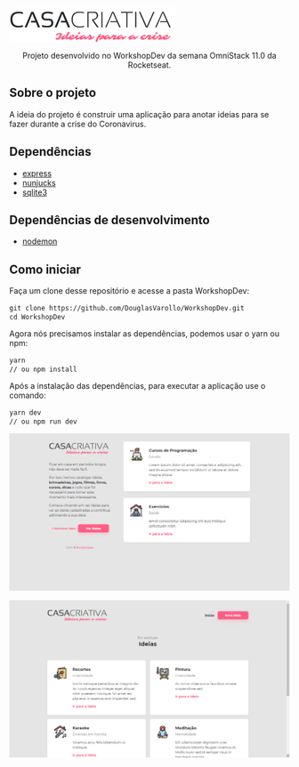 <img align="center" src=".github/logo.png" />

<p align="center">Projeto desenvolvido no WorkshopDev da semana OmniStack 11.0 da Rocketseat.</p>

## Sobre o projeto

A ideia do projeto é construir uma aplicação para anotar ideias para se fazer durante a crise do Coronavirus.

## Dependências

- [express](https://www.npmjs.com/package/express)
- [nunjucks](https://www.npmjs.com/package/nunjucks)
- [sqlite3](https://www.npmjs.com/package/sqlite3)

## Dependências de desenvolvimento

- [nodemon](https://www.npmjs.com/package/nodemon)

## Como iniciar

Faça um clone desse repositório e acesse a pasta WorkshopDev:

```
git clone https://github.com/DouglasVarollo/WorkshopDev.git
cd WorkshopDev
```

Agora nós precisamos instalar as dependências, podemos usar o yarn ou npm:

```
yarn
// ou npm install
```

Após a instalação das dependências, para executar a aplicação use o comando:

```
yarn dev
// ou npm run dev
```

<p align="center">
  <img src="./.github/frontend01.png" />
</p>

<p align="center">
  <img src="./.github/frontend02.png" />
</p>

